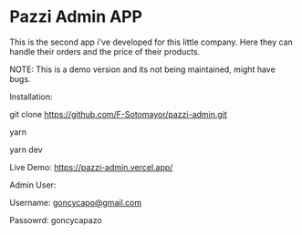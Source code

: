 # Pazzi Admin APP

This is the second app i've developed for this little company. Here they can handle their orders and the price of their products.

NOTE: This is a demo version and its not being maintained, might have bugs.

Installation:

git clone https://github.com/F-Sotomayor/pazzi-admin.git

yarn

yarn dev

Live Demo: https://pazzi-admin.vercel.app/

Admin User:

Username: goncycapo@gmail.com

Passowrd: goncycapazo
